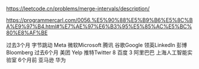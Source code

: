 https://leetcode.cn/problems/merge-intervals/description/

https://programmercarl.com/0056.%E5%90%88%E5%B9%B6%E5%8C%BA%E9%97%B4.html#%E7%AE%97%E6%B3%95%E5%85%AC%E5%BC%80%E8%AF%BE


过去3个月
字节跳动
Meta
微软Microsoft
腾讯
谷歌Google
领英Linkedln
彭博 Bloomberg
过去6个月
美团
Yelp
推特Twitter
8
百度
3
阿里巴巴
上海人工智能实验室
6个月前
亚马逊
华为